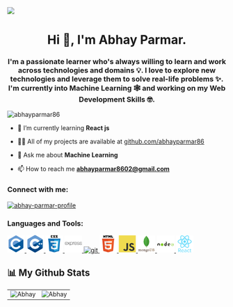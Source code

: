 <img src="https://media.licdn.com/dms/image/D4D16AQHBui3-xQfy4Q/profile-displaybackgroundimage-shrink_350_1400/0/1682141653275?e=1696464000&v=beta&t=y5R4NrV3oKo480yPeeOBd2u4KvMaWYJGUvBrNI5uuAM">
<h1 align="center">Hi 👋, I'm Abhay Parmar.</h1>
<h3 align="center">I'm a passionate learner who's always willing to learn and work across technologies and domains 💡. I love to explore new technologies and leverage them to solve real-life problems ✨. I'm currently into Machine Learning 🕸️ and working on my Web Development Skills 🤓.
</h3>

<p align="left"> <img src="https://komarev.com/ghpvc/?username=abhayparmar86&label=Profile%20views&color=0e75b6&style=flat" alt="abhayparmar86" /> </p>

- 🌱 I’m currently learning **React js**

- 👨‍💻 All of my projects are available at [github.com/abhayparmar86](https://github.com/abhayparmar86?tab=repositories)

- 💬 Ask me about **Machine Learning**

- 📫 How to reach me **abhayparmar8602@gmail.com**

<h3 align="left">Connect with me:</h3>
<p align="left">
<a href="https://linkedin.com/in/abhay-parmar-profile" target="blank"><img align="center" src="https://raw.githubusercontent.com/rahuldkjain/github-profile-readme-generator/master/src/images/icons/Social/linked-in-alt.svg" alt="abhay-parmar-profile" height="30" width="40" /></a>
</p>

<h3 align="left">Languages and Tools:</h3>
<p align="left"> <a href="https://www.cprogramming.com/" target="_blank" rel="noreferrer"> <img src="https://raw.githubusercontent.com/devicons/devicon/master/icons/c/c-original.svg" alt="c" width="40" height="40"/> </a> <a href="https://www.w3schools.com/cpp/" target="_blank" rel="noreferrer"> <img src="https://raw.githubusercontent.com/devicons/devicon/master/icons/cplusplus/cplusplus-original.svg" alt="cplusplus" width="40" height="40"/> </a> <a href="https://www.w3schools.com/css/" target="_blank" rel="noreferrer"> <img src="https://raw.githubusercontent.com/devicons/devicon/master/icons/css3/css3-original-wordmark.svg" alt="css3" width="40" height="40"/> </a> <a href="https://expressjs.com" target="_blank" rel="noreferrer"> <img src="https://raw.githubusercontent.com/devicons/devicon/master/icons/express/express-original-wordmark.svg" alt="express" width="40" height="40"/> </a> <a href="https://git-scm.com/" target="_blank" rel="noreferrer"> <img src="https://www.vectorlogo.zone/logos/git-scm/git-scm-icon.svg" alt="git" width="40" height="40"/> </a> <a href="https://www.w3.org/html/" target="_blank" rel="noreferrer"> <img src="https://raw.githubusercontent.com/devicons/devicon/master/icons/html5/html5-original-wordmark.svg" alt="html5" width="40" height="40"/> </a> <a href="https://developer.mozilla.org/en-US/docs/Web/JavaScript" target="_blank" rel="noreferrer"> <img src="https://raw.githubusercontent.com/devicons/devicon/master/icons/javascript/javascript-original.svg" alt="javascript" width="40" height="40"/> </a> <a href="https://www.mongodb.com/" target="_blank" rel="noreferrer"> <img src="https://raw.githubusercontent.com/devicons/devicon/master/icons/mongodb/mongodb-original-wordmark.svg" alt="mongodb" width="40" height="40"/> </a> <a href="https://nodejs.org" target="_blank" rel="noreferrer"> <img src="https://raw.githubusercontent.com/devicons/devicon/master/icons/nodejs/nodejs-original-wordmark.svg" alt="nodejs" width="40" height="40"/> </a> <a href="https://reactjs.org/" target="_blank" rel="noreferrer"> <img src="https://raw.githubusercontent.com/devicons/devicon/master/icons/react/react-original-wordmark.svg" alt="react" width="40" height="40"/> </a> </p>

## 📊 My Github Stats

<table>
  <tr>
    <td><img src="https://github-readme-stats.vercel.app/api?username=abhayparmar86&show_icons=true&locale=en&theme=radical&hide_border=true" alt="Abhay" /></td>
    <td><img src="https://github-readme-stats.vercel.app/api/top-langs?username=abhayparmar86&show_icons=true&locale=en&layout=compact&theme=radical&hide_border=true" alt="Abhay" /></td
  </tr>
</table>

<br>
